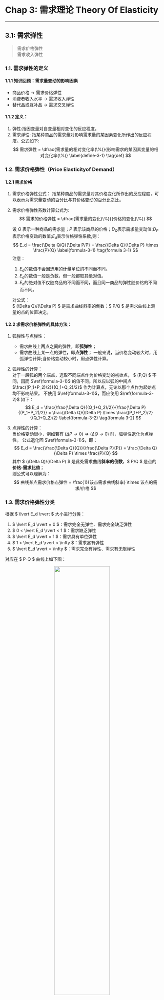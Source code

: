 # Chap 3: 需求理论 Theory Of Elasticity
> 
> 



---



## 3.1: 需求弹性
> 需求价格弹性  
> 需求收入弹性

### 1.1. 需求弹性的定义

#### 1.1.1 知识回顾：需求量变动的影响因素
- 商品价格 → 需求价格弹性
- 消费者收入水平 → 需求收入弹性  
- 替代品或互补品 → 需求交叉弹性 
#### 1.1.2 定义：
1. 弹性:指因变量对自变量相对变化的反应程度。
2. 需求弹性:
    指某种商品的需求量对影响需求量的某因素变化所作出的反应程度。公式如下:
    $$
        需求弹性 = \dfrac{需求量的相对变化率(\%)}{影响需求的某因素变量的相对变化率(\%)} 
        \label{define-3-1} \tag{def}
    $$
### 1.2. 需求价格弹性（Price Elasticityof Demand）
#### 1.2.1 需求价格

1. 需求价格弹性公式：
指某种商品的需求量对其价格变化所作出的反应程度，可以表示为需求量变动的百分比与其价格变动的百分比之比。

2. 需求价格弹性系数计算公式为:
    $$ 
        需求的价格弹性 = \dfrac{需求量的变化(\%)}{价格的变化(\%)}
    $$

    设 $Q$ 表示一种商品的需求量；$P$ 表示该商品的价格；$D_Q$表示需求量变动值;$D_P$表示价格变动的数值;$E_d$表示价格弹性系数,则：
    $$
        E_d = \frac{\Delta Q/Q}{\Delta P/P} 
        = \frac{\Delta Q}{\Delta P} \times \frac{P}{Q}
        \label{formula-3-1} \tag{formula 3-1}
    $$
    注意：
    1. $E_d$的数值不会因选用的计量单位的不同而不同。
    2. $E_d$的数值一般是负数，但一般都取其绝对值。
    3. $E_d$的绝对值不仅随商品的不同而不同，而且同一商品的弹性随价格的不同而不同。

    对公式：  
    $ (\Delta Q)/(\Delta P) $ 是需求曲线斜率的倒数；$ P/Q $ 是需求曲线上测量的点的位置决定。

#### 1.2.2 求需求价格弹性的具体方法：

1. 弧弹性与点弹性：  
    - 需求曲线上两点之间的弹性，即**弧弹性**；
    - 需求曲线上某一点的弹性，即**点弹性**；
一般来说，当价格变动较大时，用弧弹性计算;当价格变动较小时，用点弹性计算。

2. 弧弹性的计算：  
    对于一段弧的两个端点，选取不同端点作为价格变动的初始点， $ (P,Q) $ 不同，因而 $\ref{formula-3-1}$ 的值不同。所以应以弧的中间点 $\frac{(P_1+P_2)/2}{(Q_1+Q_2)/2}$ 作为计算点，无论以那个点作为起始点均不影响结果。
    不使用 $\ref{formula-3-1}$，而应使用 $\ref{formula-3-2}$ 如下：  
    $$
    E_d = \frac{\frac{\Delta Q}{(Q_1+Q_2)/2}}{\frac{\Delta P}{(P_1+P_2)/2}}
    = \frac{\Delta Q}{\Delta P} \times \frac{(P_1+P_2)/2}{(Q_1+Q_2)/2} 
    \label{formula-3-2} \tag{formula 3-2}
    $$

3. 点弹性的计算：  
    当价格变动很小，例如若有 $(\Delta P \to 0)\Rightarrow(\Delta Q \to 0)$ 时，弧弹性退化为点弹性。
    公式退化回 $\ref{formula-3-1}$，即：
    $$
    E_d = \frac{\frac{\Delta Q}{Q}}{\frac{\Delta P}{P}}
    = \frac{\Delta Q}{\Delta P} \times \frac{P}{Q} 
    $$
    其中 $ (\Delta Q)/(\Delta P) $ 是此处需求曲线**斜率的倒数**，$ P/Q $ 是点的**价格-需求比值**；  
    则公式可以理解为：
    $$
        曲线某点需求价格点弹性 = \frac{1}{该点需求曲线斜率} \times 该点的需求/价格
    $$

### 1.3. 需求价格弹性分类
根据 $ \lvert E_d \rvert $ 大小进行分类：
1. $ \lvert E_d \rvert = 0 $：需求完全无弹性、需求完全缺乏弹性
2. $ 0 < \lvert E_d \rvert < 1 $：需求缺乏弹性
3. $ \lvert E_d \rvert = 1 $：需求具有单位弹性
4. $ 1 < \lvert E_d \rvert < \infty $：需求富有弹性
5. $ \lvert E_d \rvert = \infty $：需求完全有弹性、需求有无限弹性

对应在 $ P-Q $ 曲线上如下图：
<div  align="center">    
    <img src="/ProjectDocs/MicroEconomic/image/chap3/3-1-1.png" width = 60%>
</div>

> [!attention]
> 不同需求曲线弹性大小不同，是指**同一价格水平**上的需求弹性不同。

### 1.4 决定需求价格弹性的因素

1. **商品的耐用程度**：`反向`  
    越是耐用的弹性越小。  
2. **商品对消费者生活的重要程度**：`反向`  
    越重要的商品越缺乏弹性，即 $ \lvert E_d \rvert $ 越小。  
3. **商品消费支出占总支出的比重**：`正向`   
    占比越高，弹性越大。 
4. **商品的可替代程度**：`正向`  
    越容易被替代的越富有弹性，即 $ \lvert E_d \rvert $ 越高。  
5. **时间的长度**：`正向`  
    时间越长，弹性越大；时间越短，弹性越短。  
    **原因**：时间越长消费观念等变化越大。  

### 1.5 需求价格弹性与斜率关系  
- 对应于同一点，**弹性** $ \lvert E_d \rvert $ 与 **斜率** $ \lvert\Delta Q / \Delta P \rvert $ 的大小成**反比**。
- 斜率 $ \lvert \Delta Q / \Delta P \rvert $ 相等，弹性 $ \lvert E_d \rvert $ 的大小取决于点的位置，即 $ (P,Q)$ 。
- **直线型需求曲线**上的点从**左上**方向**右下方**移动，弹性越来越**小**。

前两点依据点弹性计算公式易得，而第三点可由下图说明：

<div  align="center">    
    <img src="/ProjectDocs/MicroEconomic/image/chap3/3-1-2.png" width = 40%>
</div>  

对上图的 $ P-Q $ 曲线有
$$ 
    E_d = \frac{1}{k} \times \frac{P}{Q} = \frac{MC}{AM} *\frac{OM}{ON} 
        = \frac{OM}{AM} =\frac{CB}{CA} 
$$ 

有中点 $ C: \lvert E_d \rvert = 1 $，斜率 $ \frac{1}{k} $ 不变：  
往**左上**移动时： $ (P\uparrow/Q\downarrow) \uparrow $ ，则有线段 $ AC: \lvert E_d \rvert > 1 $，即需求的价格弹性**下降**；  
往**右下**移动时： $ (P\downarrow/Q\uparrow) \downarrow $ ，则有线段 $ BC: \lvert E_d \rvert < 1 $，即需求的价格弹性**上升**。  



### 1.6 需求价格弹性与收益

#### 1.6.1. 需求函数与总收益：
需求函数 $ Q = f(P) $  
总收益 $ TR = P \times Q $  
对下例：  

- 由 $P_1$ 降低到 $P_2$ 引起的总收益 $TR$ 的变化：
    $$
    \begin{aligned}
        \Delta TR &= (P_2 \times Q_2) - (P_1 \times Q_1) \\
                &= (P_2 \times Q_1) + (Q_2-Q_1)P_2-(P_1-P_2)Q \\
            &= (P_2 \times Q_1) + (\Delta Q \times P_2) - (\Delta P \times Q_1)
    \end{aligned}
    $$
    总收益 $TR$ 增加率大于减小率：$(\Delta Q \times P_2) > (\Delta P \times Q_1)$  
    <div  align="center">    
        <img src="/ProjectDocs/MicroEconomic/image/chap3/3-1-3.png" width = 40%>
    </div>  
    对应有： $ \Delta TR = S_{\textcircled{1}} + S_{\textcircled{2}}  - S_{\textcircled{3}}  > 0 $ ，即总收益增加。
- $P_3$ 降低到 $P_4$ 引起的总收益 $TR$ 的变化：
    - $ Q $ 的上升率小于 $ P $ 的Q的下降率：$\Delta Q / Q_3 < \Delta P / P_4 $；  
    - 导致总收益 $TR$ 的增加率小于减小率：$\Delta Q \times P_4 < \Delta P \times Q_3$  
    <div  align="center">    
        <img src="/ProjectDocs/MicroEconomic/image/chap3/3-1-4.png" width = 40%>
    </div>  
    对应有： $ \Delta TR = S_{\textcircled{1}}  - S_{\textcircled{2}} < 0 $ ，即总收益减少。

#### 1.6.2. 规律总结
1. 需求**富有**弹性，则价格与销售总收益成反方向变动，应用 **「薄利多销」**
    - 价格下降总收益增加
    - 价格上涨总收益减少
2. 需求**缺乏**弹性，则价格与销售总收益成正方向变动，应用 **「提价促销」**
    - 价格下降总收益下降
    - 价格上涨总收益也增加

### 1.7 需求收入弹性
1. **需求收入弹性**：指在商品价格不变的条件下，消费者收人水平Y的变化所引起的对某种商品需求量Q的变化。
2. **需求的收入弹性系数公式**：
    $$
        E_Y=\frac{\Delta Q / Q}{\Delta Y / Y} = \frac{\Delta Q}{\Delta Y} \times \frac{Y}{Q}
        \label{define-3-2} \tag{def}
    $$
    其中 $ E_Y $ 不取绝对值，其符号正好反应商品性质：
    1. $ E_y > 0 $ ，正常商品，反映对某种商品的需求量 $Q$ 与消费者收入 $Y$ 呈同方向变化，消费者收入增加，商品需求增加；消费者收入减少商品需求减少。  
    2. $ 0 < Ey < 1 $，必需品，说明消费者收入 $Y$ 变动所引起的对该商品需求量的变化幅度小于 $Y$ 的变化幅度。
    `粮食、盐`
    3. $ Ey > 1$ ，奢侈品，说明Y变动所引起的对该商品需求量的变化幅度大于Y的变化幅度。
    `时装、旅游`
    4. $ Ey<0 $ ，劣等商品，反映对某种商品的需求量 $Q$ 与消费者收入 $Y$ 呈反方向变化，消费者收入增加，商品需求减少；消费者收入减少商品需求增加。
    > [!note]
    > 什么样的商品是劣等商品，因人而异，因人在不同时期的不同收入水平而异。

### 1.7.3 需求交叉弹性：
1. **需求交叉弹性**：  
    表示在商品 $Y$ 的价格 $P_Y$ 不变的条件下，另一商品 $X$ 的价格 $P_X$ 的变动所引起的商品 $Y$ 需求量 $Q_Y$ 的变动程度。
2. **需求的交叉弹性系数公式**：
    $$
        E_{XY} = \frac{\Delta Q_Y / Q_Y}{\Delta P_X / P_X}
               = (\Delta Q_Y / \Delta P_X) \times (P_X / Q_X)
        \label{define-3-3} \tag{def}
    $$
    同样其中 $ E_{XY} $ 不取绝对值，其符号正好反应商品 $X$ 与商品 $Y$ 的关系：
    - $ E_{XY} > 0 $ ，表示商品Y和商品X为替代品关系;
    - $ E_{XY} < 0 $ ，表示商品Y与商品X为互补商品;
    - $ E_{XY} = 0 $ ，表示商品Y和商品X是独立商品。


---



## 3.2: 供给弹性

### 1.  1

### 2. 2

### 3. 3



---



## 3.3 弹性理论的运用


